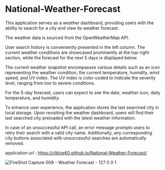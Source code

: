 # National-Weather-Forecast

This application serves as a weather dashboard, providing users with the ability to search for a city and view its weather forecast.

The weather data is sourced from the OpenWeatherMap API.

User search history is conveniently presented in the left column. The current weather conditions are showcased prominently at the top-right section, while the forecast for the next 5 days is displayed below.

The current weather snapshot encompasses various details such as an icon representing the weather condition, the current temperature, humidity, wind speed, and UV index. The UV index is color-coded to indicate the severity level, ranging from low to severe conditions.

For the 5-day forecast, users can expect to see the date, weather icon, daily temperature, and humidity.

To enhance user experience, the application stores the last searched city in local storage. Upon revisiting the weather dashboard, users will find their last searched city preloaded with the latest weather information.

In case of an unsuccessful API call, an error message prompts users to retry their search with a valid city name. Additionally, any corresponding city buttons associated with unsuccessful searches are automatically removed.

application url : https://clblue60.github.io/National-Weather-Forecast/

![FireShot Capture 009 - Weather Forecast - 127 0 0 1](https://github.com/CLBlue60/National-Weather-Forecast/assets/163502624/4ec42f30-570d-4292-89f1-b5c8888bc1eb)
